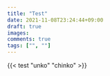 ```yaml
---
title: "Test"
date: 2021-11-08T23:24:44+09:00
draft: true
images:
comments: true
tags: ["", ""]
---
```

{{< test  "unko" "chinko" >}}